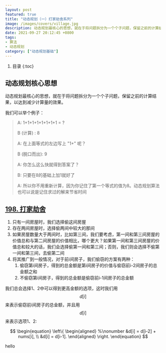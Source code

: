 ```yaml
---
layout: post
featured: true
title: "动态规划（一）打家劫舍系列"
image: /images/covers/village.jpg
description: 动态规划最核心的思想，就在于将问题拆分为一个个子问题，保留之前的计算结果，以达到减少计算量的效果。
date: 2021-09-27 20:12:45 +0800
tags:
- 算法
- 动态规划
category: ["动态规划基础"]
---
```


1. 目录
{:toc}

## 动态规划核心思想
动态规划最核心的思想，就在于将问题拆分为一个个子问题，保留之前的计算结果，以达到减少计算量的效果。

我们可以举个例子：

> A: 1+1+1+1+1+1+1+1 = ? 
> 
> B (计算) : 8 
> 
> A: 在上面等式的左边写上 "1+" 呢？
> 
> B (脱口而出): 9 
> 
> A: 你怎么这么快就得到答案了？ 
> 
> B: 只要在8的基础上加1就好了 
> 
> A: 所以你不用重新计算，因为你记住了第一个等式的值为8。动态规划算法也可以说是记住求过的解来节省时间

## [198. 打家劫舍](https://leetcode-cn.com/problems/house-robber/)

1. 只有一间房屋时，我们选择偷这间房屋
2. 存在两间房屋时，选择偷两间中较大的那间
3. 如果房屋数量大于两间时，比如第三间，我们要考虑，第一间和第三间房屋的价值总和与第二间房屋的价值相比，哪个更大？如果第一间和第三间房屋的价值总和较大的话，我们会选择偷第一间和第三间；否则，我们则会选择不偷第一间和第三间，去偷第二间
4. 将其推广到一般情况，对于前i间房子，我们偷窃的方案有两种：
   1. 偷窃第i间房子，得到的总金额是第i间房子的价值与偷窃前i-2间房子的总金额之和
   2. 不偷窃第i间房子，得到的总金额是偷窃前i-1间房子的总金额

我们总会选择1、2中可以得到更高金额的选项，这时我们用$$d[i]$$来表示偷窃前i间房子的总金额，并且用$$d[i]$$来表示选项1、2:

$$
\begin{equation}
\left\{
\begin{aligned}
%\nonumber
&d[i] = d[i-2] + nums[i], \\
&d[i] = d[i-1].
\end{aligned}
\right.
\end{equation}
$$

hello
